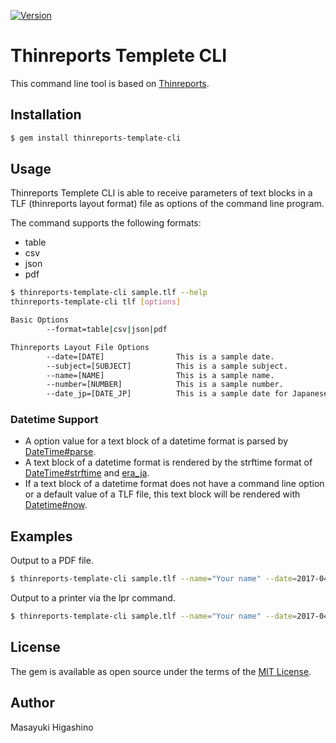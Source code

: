 [![Version](https://img.shields.io/gem/v/thinreports-template-cli.svg)](https://rubygems.org/gems/thinreports-template-cli)

# Thinreports Templete CLI

This command line tool is based on [Thinreports](https://rubygems.org/gems/thinreports).

## Installation

```sh
$ gem install thinreports-template-cli
```

## Usage

Thinreports Templete CLI is able to receive parameters of text blocks in a TLF (thinreports layout format) file as options of the command line program.

The command supports the following formats:

* table
* csv
* json
* pdf

```sh
$ thinreports-template-cli sample.tlf --help
thinreports-template-cli tlf [options]

Basic Options
        --format=table|csv|json|pdf

Thinreports Layout File Options
        --date=[DATE]                This is a sample date.
        --subject=[SUBJECT]          This is a sample subject.
        --name=[NAME]                This is a sample name.
        --number=[NUMBER]            This is a sample number.
        --date_jp=[DATE_JP]          This is a sample date for Japanese era name.
```

### Datetime Support

* A option value for a text block of a datetime format is parsed by [DateTime#parse](https://ruby-doc.org/stdlib/libdoc/date/rdoc/DateTime.html#method-c-parse).
* A text block of a datetime format is rendered by the strftime format of [DateTime#strftime](https://ruby-doc.org/stdlib/libdoc/date/rdoc/DateTime.html#method-i-strftime) and [era_ja](https://rubygems.org/gems/era_ja).
* If a text block of a datetime format does not have a command line option or a default value of a TLF file, this text block will be rendered with [Datetime#now](https://ruby-doc.org/stdlib/libdoc/date/rdoc/DateTime.html#method-c-now).

## Examples

Output to a PDF file.

```bash
$ thinreports-template-cli sample.tlf --name="Your name" --date=2017-04-01" --format=pdf > sample.pdf
```

Output to a printer via the lpr command.

```bash
$ thinreports-template-cli sample.tlf --name="Your name" --date=2017-04-01" --format=pdf | lpr -P ApeosPort_V_C3375__aa_bb_cc_
```

## License

The gem is available as open source under the terms of the [MIT License](http://opensource.org/licenses/MIT).

## Author

Masayuki Higashino
